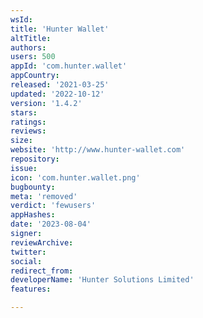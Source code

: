 ```yaml
---
wsId: 
title: 'Hunter Wallet'
altTitle: 
authors: 
users: 500
appId: 'com.hunter.wallet'
appCountry: 
released: '2021-03-25'
updated: '2022-10-12'
version: '1.4.2'
stars: 
ratings: 
reviews: 
size: 
website: 'http://www.hunter-wallet.com'
repository: 
issue: 
icon: 'com.hunter.wallet.png'
bugbounty: 
meta: 'removed'
verdict: 'fewusers'
appHashes: 
date: '2023-08-04'
signer: 
reviewArchive: 
twitter: 
social: 
redirect_from: 
developerName: 'Hunter Solutions Limited'
features: 

---
```



